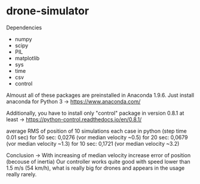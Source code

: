 # drone-simulator

Dependencies
- numpy
- scipy
- PIL
- matplotlib
- sys
- time
- csv
- control

Almoust all of these packages are preinstalled in Anaconda 1.9.6. Just install anaconda for Python 3 -> https://www.anaconda.com/

Additionally, you have to install only "control" package in version 0.8.1 at least -> https://python-control.readthedocs.io/en/0.8.1/

average RMS of position of 10 simulations each case in python (step time 0.01 sec)
for 50 sec: 0,0276 (vor median velocity ~0.5)
for 20 sec: 0,0679 (vor median velocity ~1.3)
for 10 sec: 0,1721 (vor median velocity ~3.2)

Conclusion -> With increasing of median velocity increase error of position (becouse of inertia) 
Our controller works quite good with speed lower than 1.5 m/s (54 km/h), what is really big for drones and appears in the usage really rarely.
